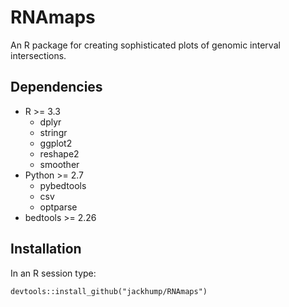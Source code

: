 # RNAmaps
An R package for creating sophisticated plots of genomic interval intersections.

## Dependencies
* R >= 3.3
  * dplyr
  * stringr
  * ggplot2
  * reshape2
  * smoother
* Python >= 2.7
  * pybedtools
  * csv
  * optparse
* bedtools >= 2.26

## Installation

In an R session type:

`devtools::install_github("jackhump/RNAmaps")`


